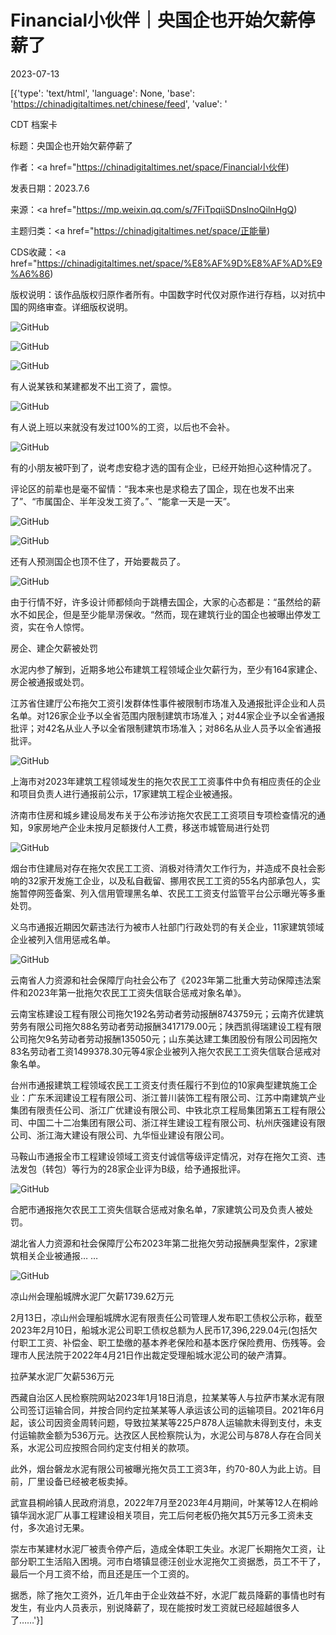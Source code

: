 # Financial小伙伴｜央国企也开始欠薪停薪了

2023-07-13

[{'type': 'text/html', 'language': None, 'base': 'https://chinadigitaltimes.net/chinese/feed', 'value': '

CDT 档案卡

标题：央国企也开始欠薪停薪了

作者：<a href="https://chinadigitaltimes.net/space/Financial小伙伴)

发表日期：2023.7.6

来源：<a href="https://mp.weixin.qq.com/s/7FiTpqiiSDnslnoQilnHgQ)

主题归类：<a href="https://chinadigitaltimes.net/space/正能量)

CDS收藏：<a href="https://chinadigitaltimes.net/space/%E8%AF%9D%E8%AF%AD%E9%A6%86)

版权说明：该作品版权归原作者所有。中国数字时代仅对原作进行存档，以对抗中国的网络审查。详细版权说明。





![GitHub](https://chinadigitaltimes.net/chinese/files/2023/07/post-698197-64af894cc2fb4.png)

![GitHub](https://chinadigitaltimes.net/chinese/files/2023/07/post-698197-64af894cccaaa.png)

![GitHub](https://chinadigitaltimes.net/chinese/files/2023/07/post-698197-64af894cd6ee6.png)

有人说某铁和某建都发不出工资了，震惊。

![GitHub](https://chinadigitaltimes.net/chinese/files/2023/07/post-698197-64af894cdff14.png)

有人说上班以来就没有发过100%的工资，以后也不会补。

![GitHub](https://chinadigitaltimes.net/chinese/files/2023/07/post-698197-64af894ce956e.png)

有的小朋友被吓到了，说考虑安稳才选的国有企业，已经开始担心这种情况了。

评论区的前辈也是毫不留情：“我本来也是求稳去了国企，现在也发不出来了”、“市属国企、半年没发工资了。”、“能拿一天是一天”。

![GitHub](https://chinadigitaltimes.net/chinese/files/2023/07/post-698197-64af894d0028a.png)

![GitHub](https://chinadigitaltimes.net/chinese/files/2023/07/post-698197-64af894d06a55.png)

还有人预测国企也顶不住了，开始要裁员了。

![GitHub](https://chinadigitaltimes.net/chinese/files/2023/07/post-698197-64af894d109f7.png)

由于行情不好，许多设计师都倾向于跳槽去国企，大家的心态都是：“虽然给的薪水不如民企，但是至少能旱涝保收。“然而，现在建筑行业的国企也被曝出停发工资，实在令人惊愕。

房企、建企欠薪被处罚

水泥内参了解到，近期多地公布建筑工程领域企业欠薪行为，至少有164家建企、房企被通报或处罚。

江苏省住建厅公布拖欠工资引发群体性事件被限制市场准入及通报批评企业和人员名单。对126家企业予以全省范围内限制建筑市场准入；对44家企业予以全省通报批评；对42名从业人予以全省限制建筑市场准入；对86名从业人员予以全省通报批评。

![GitHub](https://chinadigitaltimes.net/chinese/files/2023/07/post-698197-64af894d1c0d6.png)

上海市对2023年建筑工程领域发生的拖欠农民工工资事件中负有相应责任的企业和项目负责人进行通报前公示，17家建筑工程企业被通报。

济南市住房和城乡建设局发布关于公布涉访拖欠农民工工资项目专项检查情况的通知，9家房地产企业未按月足额拨付人工费，移送市城管局进行处罚

![GitHub](https://chinadigitaltimes.net/chinese/files/2023/07/post-698197-64af894d29737.png)

烟台市住建局对存在拖欠农民工工资、消极对待清欠工作行为，并造成不良社会影响的32家开发施工企业，以及私自截留、挪用农民工工资的55名内部承包人，实施暂停网签备案、列入信用管理黑名单、农民工工资支付监管平台公示曝光等多重处罚。

义乌市通报近期因欠薪违法行为被市人社部门行政处罚的有关企业，11家建筑领域企业被列入信用惩戒名单。

![GitHub](https://chinadigitaltimes.net/chinese/files/2023/07/post-698197-64af894d33f9c.png)

云南省人力资源和社会保障厅向社会公布了《2023年第二批重大劳动保障违法案件和2023年第一批拖欠农民工工资失信联合惩戒对象名单》。

云南宝栋建设工程有限公司拖欠192名劳动者劳动报酬8743759元；云南齐优建筑劳务有限公司拖欠88名劳动者劳动报酬3417179.00元；陕西凯得瑞建设工程有限公司拖欠9名劳动者劳动报酬135050元；山东美达建工集团股份有限公司因拖欠83名劳动者工资1499378.30元等4家企业被列入拖欠农民工工资失信联合惩戒对象名单。

台州市通报建筑工程领域农民工工资支付责任履行不到位的10家典型建筑施工企业：广东禾润建设工程有限公司、浙江普川装饰工程有限公司、江苏中南建筑产业集团有限责任公司、浙江广优建设有限公司、中铁北京工程局集团第五工程有限公司、中国二十二冶集团有限公司、浙江祥生建设工程有限公司、杭州庆强建设有限公司、浙江海大建设有限公司、九华恒业建设有限公司。

马鞍山市通报全市工程建设领域工资支付诚信等级评定情况，对存在拖欠工资、违法发包（转包）等行为的28家企业评为B级，给予通报批评。

![GitHub](https://chinadigitaltimes.net/chinese/files/2023/07/post-698197-64af894d3d68f.png)

合肥市通报拖欠农民工工资失信联合惩戒对象名单，7家建筑公司及负责人被处罚。

湖北省人力资源和社会保障厅公布2023年第二批拖欠劳动报酬典型案件，2家建筑相关企业被通报&#8230; &#8230;

![GitHub](https://chinadigitaltimes.net/chinese/files/2023/07/post-698197-64af894d4e84a.png)

凉山州会理船城牌水泥厂欠薪1739.62万元

2月13日，凉山州会理船城牌水泥有限责任公司管理人发布职工债权公示称，截至2023年2月10日，船城水泥公司职工债权总额为人民币17,396,229.04元(包括欠付职工工资、补偿金、职工垫缴的基本养老保险和基本医疗保险费用、伤残等。会理市人民法院于2022年4月21日作出裁定受理船城水泥公司的破产清算。

拉萨某水泥厂欠薪536万元

西藏自治区人民检察院网站2023年1月18日消息，拉某某等人与拉萨市某水泥有限公司签订运输合同，并按合同约定拉某某等人承运该公司的运输项目。2021年6月起，该公司因资金周转问题，导致拉某某等225户878人运输款未得到支付，未支付运输款金额为536万元。达孜区人民检察院认为，水泥公司与878人存在合同关系，水泥公司应按照合同约定支付相关的款项。

此外，烟台磐龙水泥有限公司被曝光拖欠员工工资3年，约70-80人为此上访。目前，厂里设备已经被老板卖掉。

武宣县桐岭镇人民政府消息，2022年7月至2023年4月期间，叶某等12人在桐岭镇华润水泥厂从事工程建设相关项目，完工后何老板仍拖欠其5万元多工资未支付，多次追讨无果。

崇左市某建材水泥厂被责令停产后，造成全体职工失业。水泥厂长期拖欠工资，让部分职工生活陷入困境。河市白塔镇显德汪创业水泥拖欠工资据悉，员工不干了，最后一个月工资不给，而且还是压一个工资的。

据悉，除了拖欠工资外，近几年由于企业效益不好，水泥厂裁员降薪的事情也时有发生，有业内人员表示，别说降薪了，现在能按时发工资就已经超越很多人了&#8230;&#8230;'}]